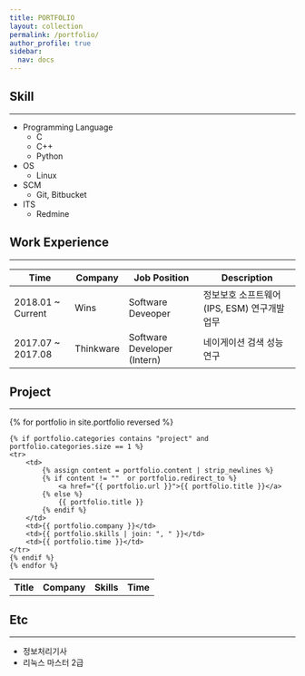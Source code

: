 ```yaml
---
title: PORTFOLIO
layout: collection
permalink: /portfolio/
author_profile: true
sidebar:
  nav: docs
---
```


## Skill
---

* Programming Language
  * C
  * C++
  * Python
* OS
  * Linux
* SCM
  * Git, Bitbucket
* ITS
  * Redmine

## Work Experience
---

| Time | Company | Job Position | Description |
| --- | ----- | -----| ----- |
| 2018.01 ~ Current | Wins | Software Deveoper | 정보보호 소프트웨어(IPS, ESM) 연구개발 업무|
| 2017.07 ~ 2017.08 | Thinkware | Software Developer (Intern) | 네이게이션 검색 성능 연구 |

## Project
---

<table>
    <tr>
        <th> Title </th>
        <th> Company </th>
        <th> Skills </th>
        <th> Time </th>
    </tr>
    {% for portfolio in site.portfolio reversed %}

    {% if portfolio.categories contains "project" and portfolio.categories.size == 1 %}
    <tr>
        <td>
            {% assign content = portfolio.content | strip_newlines %}
            {% if content != ""  or portfolio.redirect_to %}
                <a href="{{ portfolio.url }}">{{ portfolio.title }}</a>
            {% else %}
                {{ portfolio.title }}
            {% endif %}
        </td>
        <td>{{ portfolio.company }}</td>
        <td>{{ portfolio.skills | join: ", " }}</td>
        <td>{{ portfolio.time }}</td>
    </tr>
    {% endif %}
    {% endfor %}
</table>

## Etc
---

* 정보처리기사
* 리눅스 마스터 2급
